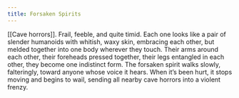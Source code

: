 ```yaml
---
title: Forsaken Spirits
---
```


[[Cave horrors]]. Frail, feeble, and quite timid. Each one looks like a pair of slender humanoids with whitish, waxy skin, embracing each other, but melded together into one body wherever they touch. Their arms around each other, their foreheads pressed together, their legs entangled in each other, they become one indistinct form. The forsaken spirit walks slowly, falteringly, toward anyone whose voice it hears. When it’s been hurt, it stops moving and begins to wail, sending all nearby cave horrors into a violent frenzy.